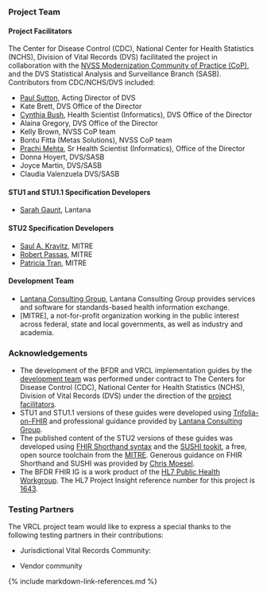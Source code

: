 ### Project Team
#### Project Facilitators
The Center for Disease Control (CDC), National Center for Health Statistics (NCHS), Division of Vital Records (DVS) facilitated the project in collaboration with the [NVSS Modernization Community of Practice (CoP)](https://www.cdc.gov/nchs/nvss/modernization/cop.htm), and the DVS Statistical Analysis and Surveillance Branch (SASB).
Contributors from CDC/NCHS/DVS included:
<!-- * [Jenny Couse](https://www.linkedin.com/in/jenny-couse-22637a36/), Health Scientist (Informatics), CDC/National Center for Health Statistics
* [Alaina Gregory](https://www.linkedin.com/in/alaina-elliott-aa9923/), IT Specialist, CDC/National Center for Health Statistics
* Veronique Benie, Computer Scientist, CDC/National Center for Health Statistics
* [Kate Brett](https://www.linkedin.com/in/kate-brett-40403030/), Director of Research Science, CDC/National Center for Health Statistics
* [Prachi Mehta](https://www.linkedin.com/in/prachim1/), Health Scientist (Informatics), CDC/National Center for Health Statistics -->
* [Paul Sutton](https://www.cdc.gov/nchs/about/organization.htm), Acting Director of DVS
* Kate Brett, DVS Office of the Director
* [Cynthia Bush](https://www.linkedin.com/in/cynthia-cindy-bush-584bb0158/), Health Scientist (Informatics), DVS Office of the Director 
* Alaina Gregory, DVS Office of the Director
* Kelly Brown, NVSS CoP team
* Bontu Fitta (Metas Solutions), NVSS CoP team
* [Prachi Mehta](https://www.linkedin.com/in/prachimehtad/), Sr Health Scientist (Informatics), Office of the Director
* Donna Hoyert,  DVS/SASB
* Joyce Martin, DVS/SASB
* Claudia Valenzuela DVS/SASB

#### STU1 and STU1.1 Specification Developers
* [Sarah Gaunt](https://www.linkedin.com/in/sarahgaunt/), Lantana

#### STU2 Specification Developers
* [Saul A. Kravitz](https://www.linkedin.com/in/skravitz/), MITRE
* [Robert Passas](https://www.linkedin.com/in/robert-passas-b2b795124/), MITRE
* [Patricia Tran](https://www.linkedin.com/in/patricia-tran-56896874/), MITRE

#### Development Team
* [Lantana Consulting Group](https://www.lantanagroup.com/), Lantana Consulting Group provides services and software for standards-based health information exchange.
* [MITRE], a not-for-profit organization working in the public interest across federal, state and local governments, as well as industry and academia.

### Acknowledgements
* The development of the BFDR and VRCL implementation guides by the [development team](credits.html#development-team) was performed under contract to The Centers for Disease Control (CDC), National Center for Health Statistics (NCHS), Division of Vital Records (DVS) under the direction of the [project facilitators](credits.html#project-facilitators).
* STU1 and STU1.1 versions of these guides were developed using [Trifolia-on-FHIR](https://trifolia-fhir-dev.lantanagroup.com/) and professional guidance provided by [Lantana Consulting Group](https://www.lantanagroup.com/).
* The published content of the STU2 versions of these guides was developed using [FHIR Shorthand syntax](http://hl7.org/fhir/uv/shorthand/) and the [SUSHI tookit](https://fshschool.org/docs/sushi/), a free, open source toolchain from the [MITRE](https://www.mitre.org). Generous guidance on FHIR Shorthand and SUSHI was provided by [Chris Moesel](https://www.linkedin.com/in/cmoesel/).  
* The BFDR FHIR IG is a work product of the [HL7 Public Health Workgroup](http://www.hl7.org/Special/committees/pher/overview.cfm). The HL7 Project Insight reference number for this project is [1643](http://www.hl7.org/Special/committees/pher/projects.cfm?action=edit&ProjectNumber=1643).


### Testing Partners
The VRCL project team would like to express a special thanks to the following testing partners in their contributions:

* Jurisdictional Vital Records Community:

* Vendor community


{% include markdown-link-references.md %}